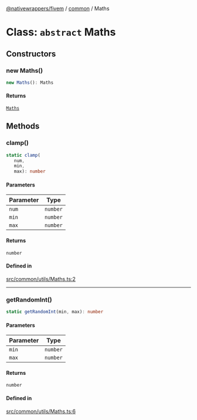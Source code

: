 [@nativewrappers/fivem](../../README.md) / [common](../README.md) / Maths

# Class: `abstract` Maths

## Constructors

### new Maths()

```ts
new Maths(): Maths
```

#### Returns

[`Maths`](Maths.md)

## Methods

### clamp()

```ts
static clamp(
   num, 
   min, 
   max): number
```

#### Parameters

| Parameter | Type |
| ------ | ------ |
| `num` | `number` |
| `min` | `number` |
| `max` | `number` |

#### Returns

`number`

#### Defined in

[src/common/utils/Maths.ts:2](https://github.com/nativewrappers/fivem/blob/48a3f351defb1a6508113ef71a8290d8cb1a458c/src/common/utils/Maths.ts#L2)

***

### getRandomInt()

```ts
static getRandomInt(min, max): number
```

#### Parameters

| Parameter | Type |
| ------ | ------ |
| `min` | `number` |
| `max` | `number` |

#### Returns

`number`

#### Defined in

[src/common/utils/Maths.ts:6](https://github.com/nativewrappers/fivem/blob/48a3f351defb1a6508113ef71a8290d8cb1a458c/src/common/utils/Maths.ts#L6)
